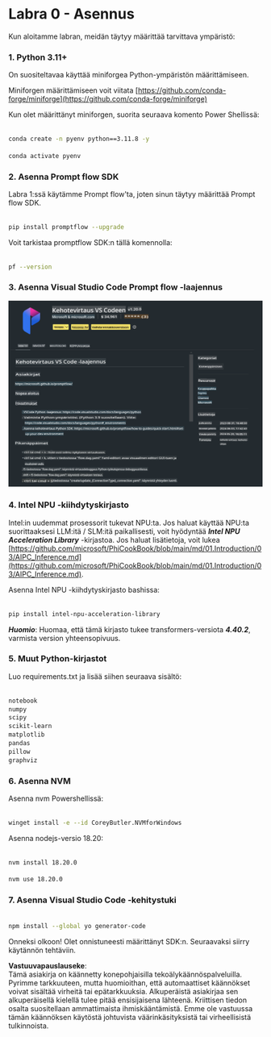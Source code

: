 # **Labra 0 - Asennus**

Kun aloitamme labran, meidän täytyy määrittää tarvittava ympäristö:

### **1. Python 3.11+**

On suositeltavaa käyttää miniforgea Python-ympäristön määrittämiseen.

Miniforgen määrittämiseen voit viitata [https://github.com/conda-forge/miniforge](https://github.com/conda-forge/miniforge)

Kun olet määrittänyt miniforgen, suorita seuraava komento Power Shellissä:

```bash

conda create -n pyenv python==3.11.8 -y

conda activate pyenv

```

### **2. Asenna Prompt flow SDK**

Labra 1:ssä käytämme Prompt flow'ta, joten sinun täytyy määrittää Prompt flow SDK.

```bash

pip install promptflow --upgrade

```

Voit tarkistaa promptflow SDK:n tällä komennolla:

```bash

pf --version

```

### **3. Asenna Visual Studio Code Prompt flow -laajennus**

![pf](../../../../../../../../../translated_images/pf_ext.fa065f22e1ee3e67157662d8be5241f346ddd83744045e3406d92b570e8d8b36.fi.png)

### **4. Intel NPU -kiihdytyskirjasto**

Intel:in uudemmat prosessorit tukevat NPU:ta. Jos haluat käyttää NPU:ta suorittaaksesi LLM:itä / SLM:itä paikallisesti, voit hyödyntää ***Intel NPU Acceleration Library*** -kirjastoa. Jos haluat lisätietoja, voit lukea [https://github.com/microsoft/PhiCookBook/blob/main/md/01.Introduction/03/AIPC_Inference.md](https://github.com/microsoft/PhiCookBook/blob/main/md/01.Introduction/03/AIPC_Inference.md).

Asenna Intel NPU -kiihdytyskirjasto bashissa:

```bash

pip install intel-npu-acceleration-library

```

***Huomio***: Huomaa, että tämä kirjasto tukee transformers-versiota ***4.40.2***, varmista version yhteensopivuus.

### **5. Muut Python-kirjastot**

Luo requirements.txt ja lisää siihen seuraava sisältö:

```txt

notebook
numpy 
scipy 
scikit-learn 
matplotlib 
pandas 
pillow 
graphviz

```

### **6. Asenna NVM**

Asenna nvm Powershellissä:

```bash

winget install -e --id CoreyButler.NVMforWindows

```

Asenna nodejs-versio 18.20:

```bash

nvm install 18.20.0

nvm use 18.20.0

```

### **7. Asenna Visual Studio Code -kehitystuki**

```bash

npm install --global yo generator-code

```

Onneksi olkoon! Olet onnistuneesti määrittänyt SDK:n. Seuraavaksi siirry käytännön tehtäviin.

**Vastuuvapauslauseke**:  
Tämä asiakirja on käännetty konepohjaisilla tekoälykäännöspalveluilla. Pyrimme tarkkuuteen, mutta huomioithan, että automaattiset käännökset voivat sisältää virheitä tai epätarkkuuksia. Alkuperäistä asiakirjaa sen alkuperäisellä kielellä tulee pitää ensisijaisena lähteenä. Kriittisen tiedon osalta suositellaan ammattimaista ihmiskääntämistä. Emme ole vastuussa tämän käännöksen käytöstä johtuvista väärinkäsityksistä tai virheellisistä tulkinnoista.